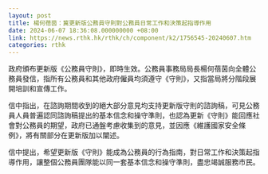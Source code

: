```yaml
---
layout: post
title: 楊何蓓茵：冀更新版公務員守則對公務員日常工作和決策起指導作用
date: 2024-06-07 18:36:08.000000000 +08:00
link: https://news.rthk.hk/rthk/ch/component/k2/1756545-20240607.htm
categories: rthk
---
```


政府頒布更新版《公務員守則》，即時生效。公務員事務局局長楊何蓓茵向全體公務員發信，指所有公務員和其他政府僱員均須遵守《守則》，又指當局將分階段展開培訓和宣傳工作。

信中指出，在諮詢期間收到的絕大部分意見均支持更新版守則的諮詢稿，可見公務員人員普遍認同諮詢稿提出的基本信念和操守準則，也認為更新《守則》能回應社會對公務員的期望，政府已通盤考慮收集到的意見，並因應《維護國家安全條例》，將有關部分在更新版加以闡述。

信中提出，希望更新版《守則》能成為公務員的行為指南，對日常工作和決策起指導作用，讓整個公務員團隊能以同一套基本信念和操守準則，盡忠竭誠服務市民。
